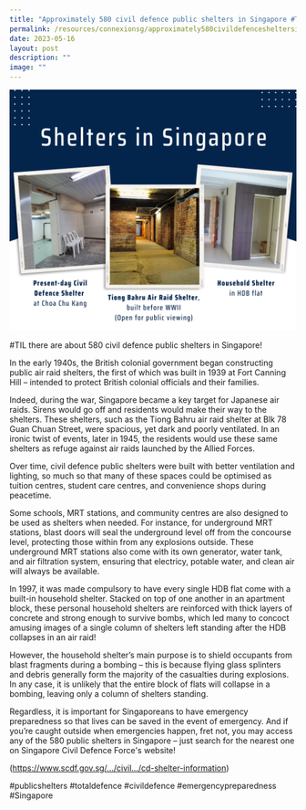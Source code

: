 ```yaml
---
title: "Approximately 580 civil defence public shelters in Singapore #TIL"
permalink: /resources/connexionsg/approximately580civildefencesheltersinsingaporetil/
date: 2023-05-16
layout: post
description: ""
image: ""
---
```

![](/images/connexionsg/2023/bomb%20shelters.png)

#TIL there are about 580 civil defence public shelters in Singapore!

In the early 1940s, the British colonial government began constructing public air raid shelters, the first of which was built in 1939 at Fort Canning Hill – intended to protect British colonial officials and their families.

Indeed, during the war, Singapore became a key target for Japanese air raids. Sirens would go off and residents would make their way to the shelters. These shelters, such as the Tiong Bahru air raid shelter at Blk 78 Guan Chuan Street, were spacious, yet dark and poorly ventilated. In an ironic twist of events, later in 1945, the residents would use these same shelters as refuge against air raids launched by the Allied Forces.

Over time, civil defence public shelters were built with better ventilation and lighting, so much so that many of these spaces could be optimised as tuition centres, student care centres, and convenience shops during peacetime.

Some schools, MRT stations, and community centres are also designed to be used as shelters when needed. For instance, for underground MRT stations, blast doors will seal the underground level off from the concourse level, protecting those within from any explosions outside. These underground MRT stations also come with its own generator, water tank, and air filtration system, ensuring that electricy, potable water, and clean air will always be available.

In 1997, it was made compulsory to have every single HDB flat come with a built-in household shelter. Stacked on top of one another in an apartment block, these personal household shelters are reinforced with thick layers of concrete and strong enough to survive bombs, which led many to concoct amusing images of a single column of shelters left standing after the HDB collapses in an air raid!

However, the household shelter’s main purpose is to shield occupants from blast fragments during a bombing – this is because flying glass splinters and debris generally form the majority of the casualties during explosions. In any case, it is unlikely that the entire block of flats will collapse in a bombing, leaving only a column of shelters standing.

Regardless, it is important for Singaporeans to have emergency preparedness so that lives can be saved in the event of emergency. And if you’re caught outside when emergencies happen, fret not, you may access any of the 580 public shelters in Singapore – just search for the nearest one on Singapore Civil Defence Force's website! 

(https://www.scdf.gov.sg/.../civil.../cd-shelter-information)

#publicshelters #totaldefence #civildefence #emergencypreparedness #Singapore